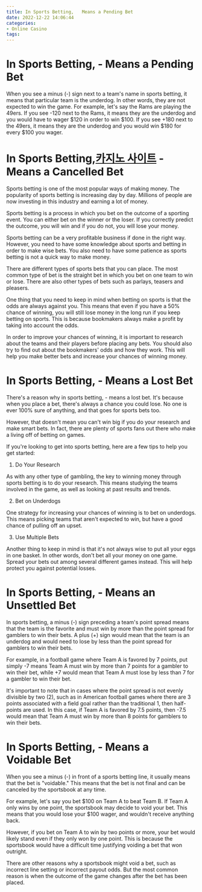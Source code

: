 ```yaml
---
title: In Sports Betting,   Means a Pending Bet
date: 2022-12-22 14:06:44
categories:
- Online Casino
tags:
---
```



#  In Sports Betting, - Means a Pending Bet

When you see a minus (-) sign next to a team's name in sports betting, it means that particular team is the underdog. In other words, they are not expected to win the game. For example, let's say the Rams are playing the 49ers. If you see -120 next to the Rams, it means they are the underdog and you would have to wager $120 in order to win $100. If you see +180 next to the 49ers, it means they are the underdog and you would win $180 for every $100 you wager.

#  In Sports Betting,[카지노 사이트](https://choegocasino.com/) - Means a Cancelled Bet

Sports betting is one of the most popular ways of making money. The popularity of sports betting is increasing day by day. Millions of people are now investing in this industry and earning a lot of money.

Sports betting is a process in which you bet on the outcome of a sporting event. You can either bet on the winner or the loser. If you correctly predict the outcome, you will win and if you do not, you will lose your money.

Sports betting can be a very profitable business if done in the right way. However, you need to have some knowledge about sports and betting in order to make wise bets. You also need to have some patience as sports betting is not a quick way to make money.

There are different types of sports bets that you can place. The most common type of bet is the straight bet in which you bet on one team to win or lose. There are also other types of bets such as parlays, teasers and pleasers.

One thing that you need to keep in mind when betting on sports is that the odds are always against you. This means that even if you have a 50% chance of winning, you will still lose money in the long run if you keep betting on sports. This is because bookmakers always make a profit by taking into account the odds.

In order to improve your chances of winning, it is important to research about the teams and their players before placing any bets. You should also try to find out about the bookmakers' odds and how they work. This will help you make better bets and increase your chances of winning money.

#  In Sports Betting, - Means a Lost Bet

There's a reason why in sports betting, - means a lost bet. It's because when you place a bet, there's always a chance you could lose. No one is ever 100% sure of anything, and that goes for sports bets too.

However, that doesn't mean you can't win big if you do your research and make smart bets. In fact, there are plenty of sports fans out there who make a living off of betting on games.

If you're looking to get into sports betting, here are a few tips to help you get started:

1. Do Your Research

As with any other type of gambling, the key to winning money through sports betting is to do your research. This means studying the teams involved in the game, as well as looking at past results and trends.

2. Bet on Underdogs

One strategy for increasing your chances of winning is to bet on underdogs. This means picking teams that aren't expected to win, but have a good chance of pulling off an upset.

3. Use Multiple Bets

Another thing to keep in mind is that it's not always wise to put all your eggs in one basket. In other words, don't bet all your money on one game. Spread your bets out among several different games instead. This will help protect you against potential losses.

#  In Sports Betting, - Means an Unsettled Bet

In sports betting, a minus (-) sign preceding a team's point spread means that the team is the favorite and must win by more than the point spread for gamblers to win their bets. A plus (+) sign would mean that the team is an underdog and would need to lose by less than the point spread for gamblers to win their bets.

For example, in a football game where Team A is favored by 7 points, put simply -7 means Team A must win by more than 7 points for a gambler to win their bet, while +7 would mean that Team A must lose by less than 7 for a gambler to win their bet.

It's important to note that in cases where the point spread is not evenly divisible by two (2), such as in American football games where there are 3 points associated with a field goal rather than the traditional 1, then half-points are used. In this case, if Team A is favored by 7.5 points, then -7.5 would mean that Team A must win by more than 8 points for gamblers to win their bets.

#  In Sports Betting, - Means a Voidable Bet

When you see a minus (-) in front of a sports betting line, it usually means that the bet is "voidable." This means that the bet is not final and can be canceled by the sportsbook at any time.

For example, let's say you bet $100 on Team A to beat Team B. If Team A only wins by one point, the sportsbook may decide to void your bet. This means that you would lose your $100 wager, and wouldn't receive anything back.

However, if you bet on Team A to win by two points or more, your bet would likely stand even if they only won by one point. This is because the sportsbook would have a difficult time justifying voiding a bet that won outright.

There are other reasons why a sportsbook might void a bet, such as incorrect line setting or incorrect payout odds. But the most common reason is when the outcome of the game changes after the bet has been placed.